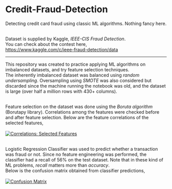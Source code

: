 # Credit-Fraud-Detection
Detecting credit card fraud using classic ML algorithms. Nothing fancy here.

<br/>Dataset is supplied by Kaggle, _IEEE-CIS Fraud Detection_.  
You can check about the contest here,  
https://www.kaggle.com/c/ieee-fraud-detection/data

------------

This repository was created to practice applying ML algorithms on imbalanced datasets, and try feature selection techniques.  
The inherently imbalanced dataset was balanced using _random undersampling_. Oversampling using _SMOTE_ was also considered but discarded since the machine running the notebook was old, and the dataset is large (over half a million rows with 430+ columns).

<br/>Feature selection on the dataset was done using the _Boruta algorithm_ (Borutapy library). Correlations among the features were checked before and after feature selection. Below are the feature correlations of the selected features,  
<br/>
[![Correlations: Selected Features](https://github.com/pranjalchaubey/Credit-Fraud-Detection/blob/master/img/corr_selected_features.png "Correlations: Selected Features")](https://github.com/pranjalchaubey/Credit-Fraud-Detection/blob/master/img/corr_selected_features.png "Correlations: Selected Features")

<br/>Logistic Regression Classifier was used to predict whether a transaction was fraud or not. Since no feature engineering was performed, the classifier had a recall of 56% on the test dataset. Note that in these kind of ML problems, _recall_ matters more than _accuracy_.  
Below is the confusion matrix obtained from classifier predictions, 
<br/><br/>
[![Confusion Matrix](https://github.com/pranjalchaubey/Credit-Fraud-Detection/blob/master/img/confusion_matrix.png "Confusion Matrix")](https://github.com/pranjalchaubey/Credit-Fraud-Detection/blob/master/img/confusion_matrix.png "Confusion Matrix")
